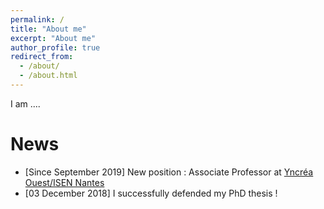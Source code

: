 ```yaml
---
permalink: /
title: "About me"
excerpt: "About me"
author_profile: true
redirect_from: 
  - /about/
  - /about.html
---
```


I am ....

News
======
* [Since September 2019] New position : Associate Professor at [Yncréa Ouest/ISEN Nantes](https://isen-nantes.fr/) 
* [03 December 2018] I successfully defended my PhD thesis !

